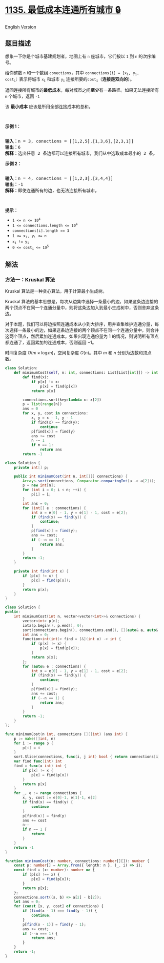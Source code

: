 # [1135. 最低成本连通所有城市 🔒](https://leetcode.cn/problems/connecting-cities-with-minimum-cost)

[English Version](/solution/1100-1199/1135.Connecting%20Cities%20With%20Minimum%20Cost/README_EN.md)

<!-- tags:并查集,图,最小生成树,堆（优先队列） -->

## 题目描述

<!-- 这里写题目描述 -->

<p>想象一下你是个城市基建规划者，地图上有&nbsp;<code>n</code>&nbsp;座城市，它们按以&nbsp;<code>1</code> 到&nbsp;<code>n</code>&nbsp;的次序编号。</p>

<p>给你整数 <code>n</code> 和一个数组&nbsp;<code>conections</code>，其中&nbsp;<code>connections[i] = [x<sub>i</sub>, y<sub>i</sub>, cost<sub>i</sub>]</code>&nbsp;表示将城市&nbsp;<code>x<sub>i</sub></code>&nbsp;和城市&nbsp;<code>y<sub>i</sub></code>&nbsp;连接所要的<code>cost<sub>i</sub></code>（<strong>连接是双向的</strong>）。</p>

<p>返回连接所有城市的<strong>最低成本</strong>，每对城市之间<strong>至少</strong>有一条路径。如果无法连接所有 <code>n</code>&nbsp;个城市，返回 <code>-1</code></p>

<p>该 <strong>最小成本</strong> 应该是所用全部连接成本的总和。</p>

<p>&nbsp;</p>

<p><strong>示例 1：</strong></p>

<p><img alt="" src="https://fastly.jsdelivr.net/gh/doocs/leetcode@main/solution/1100-1199/1135.Connecting%20Cities%20With%20Minimum%20Cost/images/1314_ex2.png" /></p>

<pre>
<strong>输入：</strong>n = 3, conections = [[1,2,5],[1,3,6],[2,3,1]]
<strong>输出：</strong>6
<strong>解释：</strong>选出任意 2 条边都可以连接所有城市，我们从中选取成本最小的 2 条。
</pre>

<p><strong>示例 2：</strong></p>

<p><img alt="" src="https://fastly.jsdelivr.net/gh/doocs/leetcode@main/solution/1100-1199/1135.Connecting%20Cities%20With%20Minimum%20Cost/images/1314_ex1.png" /></p>

<pre>
<strong>输入：</strong>n = 4, conections = [[1,2,3],[3,4,4]]
<strong>输出：</strong>-1
<strong>解释：</strong>即使连通所有的边，也无法连接所有城市。
</pre>

<p>&nbsp;</p>

<p><strong>提示：</strong></p>

<ul>
	<li><code>1 &lt;= n &lt;= 10<sup>4</sup></code></li>
	<li><code>1 &lt;= connections.length &lt;= 10<sup>4</sup></code></li>
	<li><code>connections[i].length == 3</code></li>
	<li><code>1 &lt;= x<sub>i</sub>, y<sub>i</sub>&nbsp;&lt;= n</code></li>
	<li><code>x<sub>i</sub>&nbsp;!= y<sub>i</sub></code></li>
	<li><code>0 &lt;= cost<sub>i</sub>&nbsp;&lt;= 10<sup>5</sup></code></li>
</ul>

## 解法

### 方法一：Kruskal 算法

Kruskal 算法是一种贪心算法，用于计算最小生成树。

Kruskal 算法的基本思想是，每次从边集中选择一条最小的边，如果这条边连接的两个顶点不在同一个连通分量中，则将这条边加入到最小生成树中，否则舍弃这条边。

对于本题，我们可以将边按照连通成本从小到大排序，用并查集维护连通分量，每次选择一条最小的边，如果这条边连接的两个顶点不在同一个连通分量中，则合并这两个顶点，然后累加连通成本。如果出现连通份量为 $1$ 的情况，则说明所有顶点都连通了，返回累加的连通成本，否则返回 $-1$。

时间复杂度 $O(m \times \log m)$，空间复杂度 $O(n)$。其中 $m$ 和 $n$ 分别为边数和顶点数。

<!-- tabs:start -->

```python
class Solution:
    def minimumCost(self, n: int, connections: List[List[int]]) -> int:
        def find(x):
            if p[x] != x:
                p[x] = find(p[x])
            return p[x]

        connections.sort(key=lambda x: x[2])
        p = list(range(n))
        ans = 0
        for x, y, cost in connections:
            x, y = x - 1, y - 1
            if find(x) == find(y):
                continue
            p[find(x)] = find(y)
            ans += cost
            n -= 1
            if n == 1:
                return ans
        return -1
```

```java
class Solution {
    private int[] p;

    public int minimumCost(int n, int[][] connections) {
        Arrays.sort(connections, Comparator.comparingInt(a -> a[2]));
        p = new int[n];
        for (int i = 0; i < n; ++i) {
            p[i] = i;
        }
        int ans = 0;
        for (int[] e : connections) {
            int x = e[0] - 1, y = e[1] - 1, cost = e[2];
            if (find(x) == find(y)) {
                continue;
            }
            p[find(x)] = find(y);
            ans += cost;
            if (--n == 1) {
                return ans;
            }
        }
        return -1;
    }

    private int find(int x) {
        if (p[x] != x) {
            p[x] = find(p[x]);
        }
        return p[x];
    }
}
```

```cpp
class Solution {
public:
    int minimumCost(int n, vector<vector<int>>& connections) {
        vector<int> p(n);
        iota(p.begin(), p.end(), 0);
        sort(connections.begin(), connections.end(), [](auto& a, auto& b) { return a[2] < b[2]; });
        int ans = 0;
        function<int(int)> find = [&](int x) -> int {
            if (p[x] != x) {
                p[x] = find(p[x]);
            }
            return p[x];
        };
        for (auto& e : connections) {
            int x = e[0] - 1, y = e[1] - 1, cost = e[2];
            if (find(x) == find(y)) {
                continue;
            }
            p[find(x)] = find(y);
            ans += cost;
            if (--n == 1) {
                return ans;
            }
        }
        return -1;
    }
};
```

```go
func minimumCost(n int, connections [][]int) (ans int) {
	p := make([]int, n)
	for i := range p {
		p[i] = i
	}
	sort.Slice(connections, func(i, j int) bool { return connections[i][2] < connections[j][2] })
	var find func(int) int
	find = func(x int) int {
		if p[x] != x {
			p[x] = find(p[x])
		}
		return p[x]
	}
	for _, e := range connections {
		x, y, cost := e[0]-1, e[1]-1, e[2]
		if find(x) == find(y) {
			continue
		}
		p[find(x)] = find(y)
		ans += cost
		n--
		if n == 1 {
			return
		}
	}
	return -1
}
```

```ts
function minimumCost(n: number, connections: number[][]): number {
    const p: number[] = Array.from({ length: n }, (_, i) => i);
    const find = (x: number): number => {
        if (p[x] !== x) {
            p[x] = find(p[x]);
        }
        return p[x];
    };
    connections.sort((a, b) => a[2] - b[2]);
    let ans = 0;
    for (const [x, y, cost] of connections) {
        if (find(x - 1) === find(y - 1)) {
            continue;
        }
        p[find(x - 1)] = find(y - 1);
        ans += cost;
        if (--n === 1) {
            return ans;
        }
    }
    return -1;
}
```

<!-- tabs:end -->

<!-- end -->
